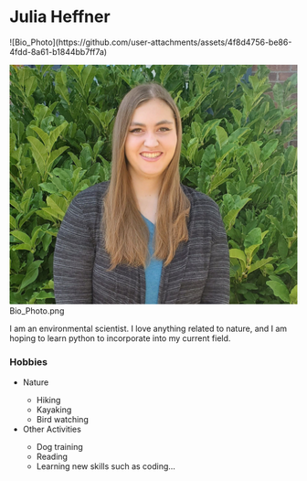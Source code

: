 <h1> Julia Heffner </h1>
![Bio_Photo](https://github.com/user-attachments/assets/4f8d4756-be86-4fdd-8a61-b1844bb7ff7a)

![Bio Photo](https://github.com/Julia-Heffner/repo-clone-exercise/blob/main/Bio_Photo.png "Bio Photo")
Bio_Photo.png
    <p> I am an environmental scientist. I love anything related to nature, and I am hoping to learn python to incorporate into my current field. </p>
<h3> Hobbies </h3>
    <ul>
        <li> Nature </li>
            <ul>
             <li> Hiking </li>
             <li> Kayaking </li>
             <li> Bird watching </li>
            </ul>
        <li> Other Activities </li>
            <ul>
             <li> Dog training </li>
             <li> Reading </li>
             <li> Learning new skills such as coding... </li>
            </ul>
    </ul>
